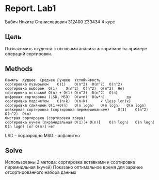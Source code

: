 # Report. Lab1
Бабич Никита Станиславович 312400 Z33434 4 курс

## Цель
Познакомить студента с основами анализа алгоритмов на примере операций сортировки. 

## Methods
	Память	Худшее	Среднее	Лучшее	Устойчивость
    сортировка пузырьком	O(1)	O(n^2)	O(n^2)	O(n^2)	
    сортировка выбором	O(1)	O(n^2)	O(n^2)	O(n^2)	Нет
    сортировка вставкой	O(n) + O(1)	O(n^2)	O(n^2)	O(n)	
    цифровая сортировка (LSD, MSD)	O(w+n)	O(w*n)			да
    сортировка подсчетом	O(n+k)	O(n+k)		x \less len(x)	
    сортировка слиянием	O(1)+O(n)	O(n logn)	O(n logn)	O(n logn)
    шейкерная сортировка (сортировка перемешиванием) 	O(1)	O(n^2)	O(n^2)	O(n)	
    быстрая сортировка (сортировка Хоара)					
    сортировка кучей (пирамидальная	O(1)[+ O(n)]	O(n logn)	O(n logn)	O(n logn) [or O(n)]	нет
LSD – поразрядно
MSD - алфавитно

## Solve
Использованы 2 метода: сортировка вставками и сортировка пирамидльная (кучей)
Показано оптимальное время для заранее отсортированного набора данных
